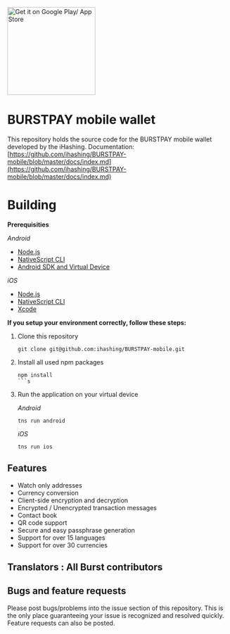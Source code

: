 <a href='#'><img alt='Get it on Google Play/ App Store' width="200" 
src='https://cdn.imgbin.com/17/6/16/imgbin-app-store-google-play-apple-apple-cgJDVLrZznjWGv9gUW9ma0ACt.jpg'></a>

# BURSTPAY mobile wallet

This repository holds the source code for the BURSTPAY mobile wallet developed by the iHashing.
Documentation: [https://github.com/ihashing/BURSTPAY-mobile/blob/master/docs/index.md](https://github.com/ihashing/BURSTPAY-mobile/blob/master/docs/index.md)

# Building

  **Prerequisities**

  *Android*
  - [Node.js](https://nodejs.org/en/download/package-manager/)
  - [NativeScript CLI](https://docs.nativescript.org/angular/start/quick-setup#step-2-install-the-nativescript-cli)
  - [Android SDK and Virtual Device](https://docs.nativescript.org/angular/start/quick-setup#step-3-install-ios-and-android-requirements)

  *iOS*
  - [Node.js](https://nodejs.org/en/download/package-manager/)
  - [NativeScript CLI](https://docs.nativescript.org/angular/start/quick-setup#step-2-install-the-nativescript-cli)
  - [Xcode](https://docs.nativescript.org/angular/start/quick-setup#step-3-install-ios-and-android-requirements)

**If you setup your environment correctly, follow these steps:**

1. Clone this repository

    ```
    git clone git@github.com:ihashing/BURSTPAY-mobile.git
    ```

2. Install all used npm packages

    ```
    npm install
    ```s

3. Run the application on your virtual device

    *Android*
    ```
    tns run android
    ```
    *iOS*
    ```
    tns run ios
    ```

## Features

- Watch only addresses
- Currency conversion
- Client-side encryption and decryption
- Encrypted / Unencrypted transaction messages
- Contact book
- QR code support
- Secure and easy passphrase generation
- Support for over 15 languages
- Support for over 30 currencies

## Translators : All Burst contributors

## Bugs and feature requests

Please post bugs/problems into the issue section of this repository. This is the only place guaranteeing your issue is recognized and resolved quickly. Feature requests can also be posted.
